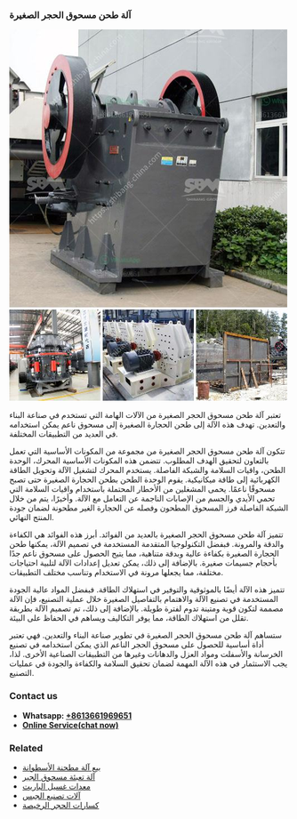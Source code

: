 <h3>آلة طحن مسحوق الحجر الصغيرة</h3><img src='1701746341.jpg' alt=''><p>تعتبر آلة طحن مسحوق الحجر الصغيرة من الآلات الهامة التي تستخدم في صناعة البناء والتعدين. تهدف هذه الآلة إلى طحن الحجارة الصغيرة إلى مسحوق ناعم يمكن استخدامه في العديد من التطبيقات المختلفة.</p><p>تتكون آلة طحن مسحوق الحجر الصغيرة من مجموعة من المكونات الأساسية التي تعمل بالتعاون لتحقيق الهدف المطلوب. تتضمن هذه المكونات الأساسية المحرك، الوحدة الطحن، واقيات السلامة والشبكة الفاصلة. يستخدم المحرك لتشغيل الآلة وتحويل الطاقة الكهربائية إلى طاقة ميكانيكية. يقوم الوحدة الطحن بطحن الحجارة الصغيرة حتى تصبح مسحوقًا ناعمًا. يحمى المشغلين من الأخطار المحتملة باستخدام واقيات السلامة التي تحمي الأيدي والجسم من الإصابات الناجمة عن التعامل مع الآلة. وأخيرًا، يتم من خلال الشبكة الفاصلة فرز المسحوق المطحون وفصله عن الحجارة الغير مطحونة لضمان جودة المنتج النهائي.</p><p>تتميز آلة طحن مسحوق الحجر الصغيرة بالعديد من الفوائد. أبرز هذه الفوائد هي الكفاءة والدقة والمرونة. فبفضل التكنولوجيا المتقدمة المستخدمة في تصميم الآلة، يمكنها طحن الحجارة الصغيرة بكفاءة عالية وبدقة متناهية، مما يتيح الحصول على مسحوق ناعم جدًا بأحجام جسيمات صغيرة. بالإضافة إلى ذلك، يمكن تعديل إعدادات الآلة لتلبية احتياجات مختلفة، مما يجعلها مرونة في الاستخدام وتناسب مختلف التطبيقات.</p><p>تتميز هذه الآلة أيضًا بالموثوقية والتوفير في استهلاك الطاقة. فبفضل المواد عالية الجودة المستخدمة في تصنيع الآلة والاهتمام بالتفاصيل الصغيرة خلال عملية التصنيع، فإن الآلة مصممة لتكون قوية ومتينة تدوم لفترة طويلة. بالإضافة إلى ذلك، تم تصميم الآلة بطريقة تقلل من استهلاك الطاقة، مما يوفر التكاليف ويساهم في الحفاظ على البيئة.</p><p>ستساهم آلة طحن مسحوق الحجر الصغيرة في تطوير صناعة البناء والتعدين. فهي تعتبر أداة أساسية للحصول على مسحوق الحجر الناعم الذي يمكن استخدامه في تصنيع الخرسانة والأسفلت ومواد العزل والدهانات وغيرها من التطبيقات الصناعية الأخرى. لذا، يجب الاستثمار في هذه الآلة المهمة لضمان تحقيق السلامة والكفاءة والجودة في عمليات التصنيع.</p><h3>Contact us</h3><ul><li><strong>Whatsapp:&nbsp;<a href="https://wa.me/8613661969651">+8613661969651</a></strong></li><li><a href="https://swt.shibang-china.com/?git&amp;zhl&amp;آلة طحن مسحوق الحجر الصغيرة"><strong>Online Service(chat now)</strong></a></li></ul><h3>Related</h3><ul><li><a href='بيع آلة مطحنة الأسطوانة.md'>بيع آلة مطحنة الأسطوانة</a></li><li><a href='آلة تعبئة مسحوق الجير.md'>آلة تعبئة مسحوق الجير</a></li><li><a href='معدات غسيل الباريت.md'>معدات غسيل الباريت</a></li><li><a href='آلات تصنيع الجبس.md'>آلات تصنيع الجبس</a></li><li><a href='كسارات الحجر الرخيصة.md'>كسارات الحجر الرخيصة</a></li></ul>